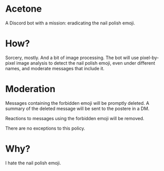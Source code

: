 # Acetone

A Discord bot with a mission: eradicating the nail polish emoji.

# How?

Sorcery, mostly. And a bit of image processing. The bot will use pixel-by-pixel image analysis to detect the nail polish emoji, even under different names, and moderate messages that include it.

# Moderation

Messages containing the forbidden emoji will be promptly deleted. A summary of the deleted message will be sent to the postere in a DM.

Reactions to messages using the forbidden emoji will be removed.

There are no exceptions to this policy.

# Why?

I hate the nail polish emoji.